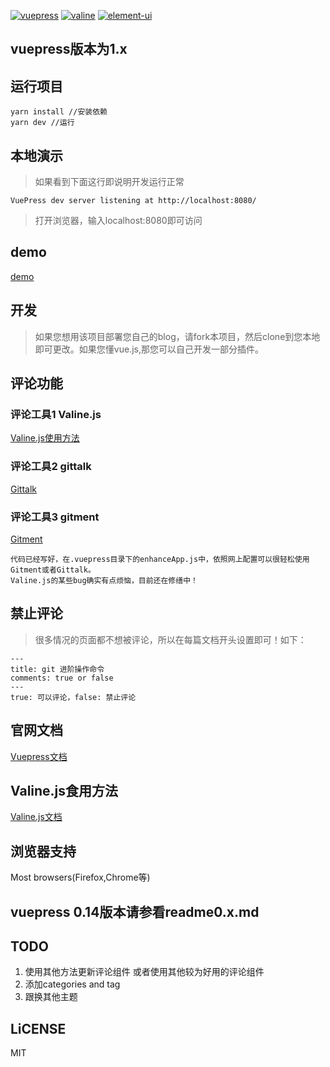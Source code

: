 [![vuepress](https://img.shields.io/badge/vuepress-1.0.0--alpha.42-blue.svg)](https://v1.vuepress.vuejs.org/)
[![valine](https://img.shields.io/badge/valine-1.3.4-blue.svg)](https://valine.js.org/)
[![element-ui](https://img.shields.io/badge/element-2.6.1-blue.svg)](http://element-cn.eleme.io/)

## vuepress版本为1.x
## 运行项目

    yarn install //安装依赖
    yarn dev //运行

## 本地演示
> 如果看到下面这行即说明开发运行正常

    VuePress dev server listening at http://localhost:8080/

> 打开浏览器，输入localhost:8080即可访问

## demo
[demo](https://www.finen.top/)

## 开发

> 如果您想用该项目部署您自己的blog，请fork本项目，然后clone到您本地即可更改。如果您懂vue.js,那您可以自己开发一部分插件。

## 评论功能

### 评论工具1 Valine.js
[Valine.js使用方法](https://valine.js.org/)

### 评论工具2 gittalk
[Gittalk](https://gitalk.github.io/)

### 评论工具3 gitment
[Gitment](https://imsun.github.io/gitment/)


    代码已经写好，在.vuepress目录下的enhanceApp.js中，依照网上配置可以很轻松使用Gitment或者Gittalk。
    Valine.js的某些bug确实有点烦恼，目前还在修缮中！



## 禁止评论
> 很多情况的页面都不想被评论，所以在每篇文档开头设置即可！如下：

    ---
    title: git 进阶操作命令
    comments: true or false
    ---
    true: 可以评论，false: 禁止评论

## 官网文档

[Vuepress文档](https://vuepress.docschina.org/)

## Valine.js食用方法
[Valine.js文档](https://valine.js.org/)

## 浏览器支持
Most browsers(Firefox,Chrome等)

## vuepress 0.14版本请参看readme0.x.md

## TODO

 1. 使用其他方法更新评论组件 或者使用其他较为好用的评论组件
 2. 添加categories and tag
 3. 跟换其他主题

## LiCENSE
MIT